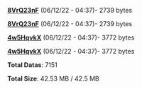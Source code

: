[**8VrQ23nF**](/data/8VrQ23nF.txt) (06/12/22 - 04:37)- 2739 bytes

[**8VrQ23nF**](/data/8VrQ23nF.txt) (06/12/22 - 04:37)- 2739 bytes

[**4w5HqvkX**](/data/4w5HqvkX.txt) (06/12/22 - 04:37)- 3772 bytes

[**4w5HqvkX**](/data/4w5HqvkX.txt) (06/12/22 - 04:37)- 3772 bytes

**Total Datas**: 7151

**Total Size**: 42.53 MB / 42.5 MB